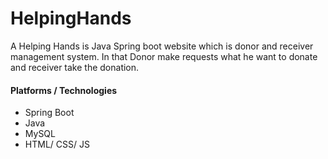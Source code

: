 # HelpingHands

A Helping Hands is Java Spring boot website which is donor and receiver management system. In that Donor make requests what he want to donate and receiver take the donation.

#### Platforms / Technologies
* Spring Boot
* Java
* MySQL
* HTML/ CSS/ JS
